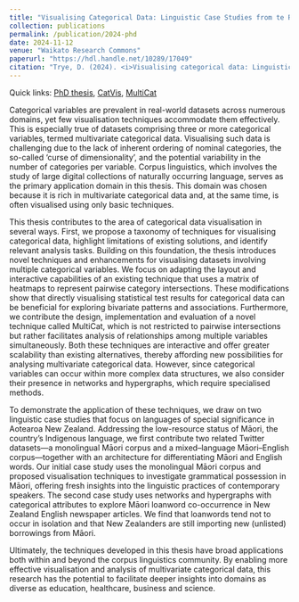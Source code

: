 ```yaml
---
title: "Visualising Categorical Data: Linguistic Case Studies from te Reo Māori and New Zealand English"
collection: publications
permalink: /publication/2024-phd
date: 2024-11-12
venue: "Waikato Research Commons"
paperurl: "https://hdl.handle.net/10289/17049"
citation: "Trye, D. (2024). <i>Visualising categorical data: Linguistic case studies from te Reo Māori and New Zealand English.</i> (Doctoral thesis, The University of Waikato, Hamilton, New Zealand). The University of Waikato."
---
```


Quick links: [PhD thesis](https://hdl.handle.net/10289/17049), [CatVis](https://cat-vis.github.io/src/), [MultiCat](https://dgt12.github.io/multicat/)

Categorical variables are prevalent in real-world datasets across numerous domains, yet few visualisation techniques accommodate them effectively. This is especially true of datasets comprising three or more categorical variables, termed multivariate categorical data. Visualising such data is challenging due to the lack of inherent ordering of nominal categories, the so-called ‘curse of dimensionality’, and the potential variability in the number of categories per variable. Corpus linguistics, which involves the study of large digital collections of naturally occurring language, serves as the primary application domain in this thesis. This domain was chosen because it is rich in multivariate categorical data and, at the same time, is often visualised using only basic techniques.

This thesis contributes to the area of categorical data visualisation in several ways. First, we propose a taxonomy of techniques for visualising categorical data, highlight limitations of existing solutions, and identify relevant analysis tasks. Building on this foundation, the thesis introduces novel techniques and enhancements for visualising datasets involving multiple categorical variables. We focus on adapting the layout and interactive capabilities of an existing technique that uses a matrix of heatmaps to represent pairwise category intersections. These modifications show that directly visualising statistical test results for categorical data can be beneficial for exploring bivariate patterns and associations. Furthermore, we contribute the design, implementation and evaluation of a novel technique called MultiCat, which is not restricted to pairwise intersections but rather facilitates analysis of relationships among multiple variables simultaneously. Both these techniques are interactive and offer greater scalability than existing alternatives, thereby affording new possibilities for analysing multivariate categorical data. However, since categorical variables can occur within more complex data structures, we also consider their presence in networks and hypergraphs, which require specialised methods.

To demonstrate the application of these techniques, we draw on two linguistic case studies that focus on languages of special significance in Aotearoa New Zealand. Addressing the low-resource status of Māori, the country’s Indigenous language, we first contribute two related Twitter datasets—a monolingual Māori corpus and a mixed–language Māori–English corpus—together with an architecture for differentiating Māori and English words. Our initial case study uses the monolingual Māori corpus and proposed visualisation techniques to investigate grammatical possession in Māori, offering fresh insights into the linguistic practices of contemporary speakers. The second case study uses networks and hypergraphs with categorical attributes to explore Māori loanword co-occurrence in New Zealand English newspaper articles. We find that loanwords tend not to occur in isolation and that New Zealanders are still importing new (unlisted) borrowings from Māori.

Ultimately, the techniques developed in this thesis have broad applications both within and beyond the corpus linguistics community. By enabling more effective visualisation and analysis of multivariate categorical data, this research has the potential to facilitate deeper insights into domains as diverse as education, healthcare, business and science.